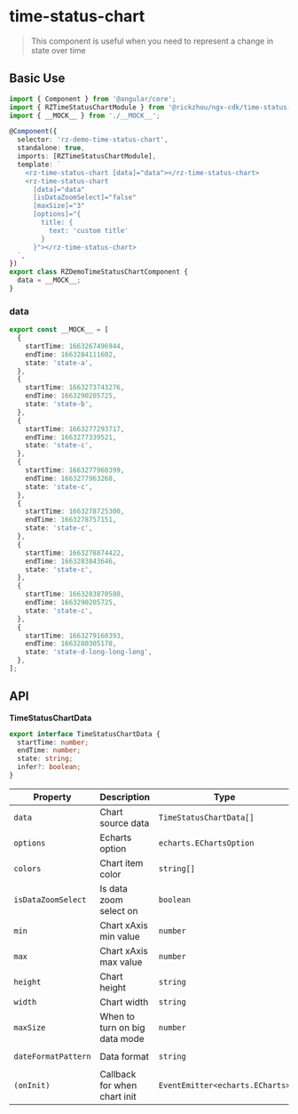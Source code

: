 # time-status-chart

> This component is useful when you need to represent a change in state over time

## Basic Use

```ts
import { Component } from '@angular/core';
import { RZTimeStatusChartModule } from '@rickzhou/ngx-cdk/time-status-chart';
import { __MOCK__ } from './__MOCK__';

@Component({
  selector: 'rz-demo-time-status-chart',
  standalone: true,
  imports: [RZTimeStatusChartModule],
  template: `
    <rz-time-status-chart [data]="data"></rz-time-status-chart>
    <rz-time-status-chart
      [data]="data"
      [isDataZoomSelect]="false"
      [maxSize]="3"
      [options]="{
        title: {
          text: 'custom title'
        }
      }"></rz-time-status-chart>
  `,
})
export class RZDemoTimeStatusChartComponent {
  data = __MOCK__;
}
```

### data
```ts
export const __MOCK__ = [
  {
    startTime: 1663267496944,
    endTime: 1663284111602,
    state: 'state-a',
  },
  {
    startTime: 1663273743276,
    endTime: 1663290205725,
    state: 'state-b',
  },
  {
    startTime: 1663277293717,
    endTime: 1663277339521,
    state: 'state-c',
  },
  {
    startTime: 1663277960399,
    endTime: 1663277963268,
    state: 'state-c',
  },
  {
    startTime: 1663278725300,
    endTime: 1663278757151,
    state: 'state-c',
  },
  {
    startTime: 1663278874422,
    endTime: 1663283843646,
    state: 'state-c',
  },
  {
    startTime: 1663283870580,
    endTime: 1663290205725,
    state: 'state-c',
  },
  {
    startTime: 1663279160393,
    endTime: 1663280305178,
    state: 'state-d-long-long-long',
  },
];
```

## API

**TimeStatusChartData**

```ts
export interface TimeStatusChartData {
  startTime: number;
  endTime: number;
  state: string;
  infer?: boolean;
}
```

| Property            | Description                   | Type                            | Default                   |
| ------------------- | ----------------------------- | ------------------------------- | ------------------------- |
| `data`              | Chart source data             | `TimeStatusChartData[]`         | -                         |
| `options`           | Echarts option                | `echarts.EChartsOption`         | -                         |
| `colors`            | Chart item color              | `string[]`                      | `['#fac858']`             |
| `isDataZoomSelect`  | Is data zoom select on        | `boolean`                       | `true`                    |
| `min`               | Chart xAxis min value         | `number`                        | -                         |
| `max`               | Chart xAxis max value         | `number`                        | -                         |
| `height`            | Chart height                  | `string`                        | `400px`                   |
| `width`             | Chart width                   | `string`                        | `100%`                    |
| `maxSize`           | When to turn on big data mode | `number`                        | `10`                      |
| `dateFormatPattern` | Data format                   | `string`                        | `MM/DD/YYYY HH:mm:ss:SSS` |
| `(onInit)`          | Callback for when chart init  | `EventEmitter<echarts.ECharts>` | -                         |

